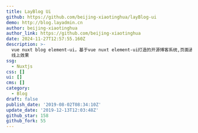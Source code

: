 ```yaml
---
title: LayBlog Ui
github: https://github.com/beijing-xiaotinghua/layBlog-ui
demo: http://blog.layadmin.cn
author: beijing-xiaotinghua
author_link: https://github.com/beijing-xiaotinghua
date: 2024-11-27T12:57:55.160Z
description: >-
  vue nuxt blog element-ui，基于vue nuxt element-ui打造的开源博客系统,页面通过服务器端渲染，更适合SEO,
  线上效果
ssg:
  - Nuxtjs
css: []
ui: []
cms: []
category:
  - Blog
draft: false
publish_date: '2019-08-02T08:34:10Z'
update_date: '2019-12-13T12:03:48Z'
github_star: 158
github_fork: 55
---
```

